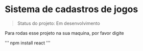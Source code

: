 # Sistema  de cadastros de jogos

> Status do projeto: Em desenvolvimento

Para rodas esse projeto na sua maquina, por favor digite

'''
npm install react
'''
